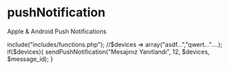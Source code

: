 pushNotification
================

Apple &amp; Android Push Notifications

include("includes/functions.php");
//$devices => array("asdf...","qwert..."....);
if($devices){
    sendPushNotification("Mesajınız Yanıtlandı", 12, $devices, $message_id);
}
